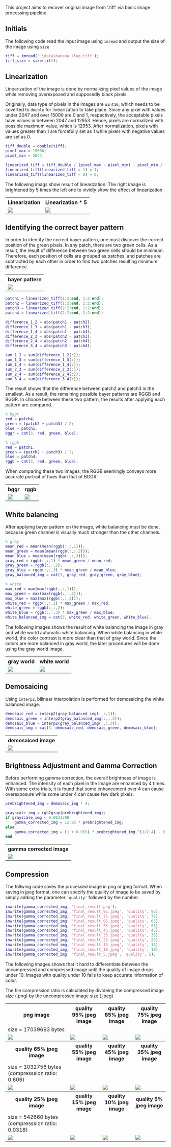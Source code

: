 This project aims to recover original image from '.tiff' via basic image processing pipeline.   

## Initials

The following code read the input image using <code>imread</code> and output the size of the image using <code>size</code>

```matlab
tiff = imread('.\data\banana_slug.tiff');
tiff_size = size(tiff);
```

## Linearization 

Linearization of the image is done by normalizing pixel values of the image while removing overexposed and supposedly black pixels.

Originally, data type of pixels in the images are <code>uint16</code>, which needs to be coverted to <code>double</code> for linearization to take place. Since any pixel with values under 2047 and over 15000 are 0 and 1, respectively, the acceptable pixels have values in between 2047 and 12953. Hence, pixels are normalized with possible maximum value, which is 12953. After normalization, pixels with values greater than 1 are forcefully set as 1 while pixels with negative values are set as 0.

```matlab
tiff_double = double(tiff);
pixel_max = 15000;
pixel_min = 2047;

linearized_tiff = tiff_double / (pixel_max - pixel_min) - pixel_min / (pixel_max - pixel_min);
linearized_tiff(linearized_tiff > 1) = 1;
linearized_tiff(linearized_tiff < 0) = 0;
```

The following imags show result of linearization. The right image is brightened by 5 times the left one to vividly show the effect of linearization.

<table>
    <tr>
        <th>Linearization</th>
        <th>Linearization * 5</th>
    </tr>
    <tr>
        <td><img src='./img/linearized.png'></td>
        <td><img src='./img/linearized_5.png'></td>
    </tr>
</table>

## Identifying the correct bayer pattern

In order to identify the correct bayer pattern, one must discover the correct position of the green pixels. In any patch, there are two green cells. As a result, the result of difference between two green cells should be minimum. Therefore, each position of cells are grouped as patches, and patches are subtracted by each other in order to find two patches resulting minimum difference.

<table>
    <tr>
        <th>bayer pattern</th>
    </tr>
    <tr>
        <td><img src='./img/bayer_pattern.png'></td>
    </tr>
</table>

```matlab
patch1 = linearized_tiff(1:2:end, 1:2:end);
patch2 = linearized_tiff(1:2:end, 2:2:end);
patch3 = linearized_tiff(2:2:end, 1:2:end);
patch4 = linearized_tiff(2:2:end, 2:2:end);

difference_1_2 = abs(patch1 - patch2);
difference_1_3 = abs(patch1 - patch3);
difference_1_4 = abs(patch1 - patch4);
difference_2_3 = abs(patch2 - patch3);
difference_2_4 = abs(patch2 - patch4);
difference_3_4 = abs(patch3 - patch4);

sum_1_2 = sum(difference_1_2(:));
sum_1_3 = sum(difference_1_3(:));
sum_1_4 = sum(difference_1_4(:));
sum_2_3 = sum(difference_2_3(:));
sum_2_4 = sum(difference_2_4(:));
sum_3_4 = sum(difference_3_4(:));
```

The result shows that the difference between patch2 and patch3 is the smallest. As a result, the remaining possible bayer patterns are RGGB and BGGR. In choose between these two pattern, the results after applying each pattern are compared. 

```matlab
% bggr
red = patch4;
green = (patch2 + patch3) / 2;
blue = patch1;
bggr = cat(3, red, green, blue);

% rggb
red = patch1;
green = (patch2 + patch3) / 2;
blue = patch4;
rggb = cat(3, red, green, blue);
```

When comparing these two images, the RGGB seemingly conveys more accurate portrait of hues than that of BGGR. 

<table>
    <tr>
        <th>bggr</th>
        <th>rggb</th>
    </tr>
    <tr>
        <td><img src='./img/bggr.png'></td>
        <td><img src='./img/rggb.png'></td>
    </tr>
</table>

## White balancing

After applying bayer pattern on the image, white balancing must be done, because green channel is visually much stronger than the other channels. 

```matlab
% gray
mean_red = mean(mean(rggb(:,:,1)));
mean_green = mean(mean(rggb(:,:,2)));
mean_blue = mean(mean(rggb(:,:,3)));
gray_red = rggb(:,:,1) * mean_green / mean_red;
gray_green = rggb(:,:,2);
gray_blue = rggb(:,:,3) * mean_green / mean_blue;
gray_balanced_img = cat(3, gray_red, gray_green, gray_blue);
```


```matlab
% white
max_red = max(max(rggb(:,:,1)));
max_green = max(max(rggb(:,:,2)));
max_blue = max(max(rggb(:,:,3)));
white_red = rggb(:,:,1) * max_green / max_red;
white_green = rggb(:,:,2);
white_blue = rggb(:,:,3) * max_green / max_blue;
white_balanced_img = cat(3, white_red, white_green, white_blue);
```

The following images shows the result of white balancing the image in gray and white world automatic white balancing. When white balancing in white world, the color contrast is more clear than that of gray world. Since the colors are more balanced in gray world, the later procedures will be done using the gray world image. 

<table>
    <tr>
        <th>gray world</th>
        <th>white world</th>
    </tr>
    <tr>
        <td><img src='./img/gray_balanced.png'></td>
        <td><img src='./img/white_balanced.png'></td>
    </tr>
</table>

## Demosaicing

Using <code>interp2</code>, bilinear interpolation is performed for demosaicing the white balanced image. 

```matlab
demosaic_red = interp2(gray_balanced_img(:,:,1));
demosaic_green = interp2(gray_balanced_img(:,:,2));
demosaic_blue = interp2(gray_balanced_img(:,:,3));
demosaic_img = cat(3, demosaic_red, demosaic_green, demosaic_blue);
```

<table>
    <tr>
        <th>demosaiced image</th>
    </tr>
    <tr>
        <td><img src='./img/demosaic.png'></td>
    </tr>
</table>

## Brightness Adjustment and Gamma Correction

Before performing gamma correction, the overall brightness of image is enhanced. The intensity of each pixel in the image are enhanced by 4 times. With some extra trials, it is found that some enhancement over 4 can cause overexposure while some under 4 can cause few dark pixels.

```matlab
prebrightened_img = demosaic_img * 4;

grayscale_img = rgb2gray(prebrightened_img);
if grayscale_img < 0.0031308
    gamma_corrected_img = 12.92 * prebrightened_img;
else 
    gamma_corrected_img = (1 + 0.055) * prebrightened_img.^(1/2.4) - 0.055;
end
```

<table>
    <tr>
        <th>gamma corrected image</th>
    </tr>
    <tr>
        <td><img src='./img/gamma_corrected.png'></td>
    </tr>
</table>

## Compression

The follwing code saves the processed image in png or jpeg format. When saving in jpeg format, one can specify the quality of image to be saved by simply adding the parameter <code>'quality'</code> followed by the number.

```matlab
imwrite(gamma_corrected_img, 'final_result.png');
imwrite(gamma_corrected_img, 'final_result_95.jpeg', 'quality', 95);
imwrite(gamma_corrected_img, 'final_result_75.jpeg', 'quality', 75);
imwrite(gamma_corrected_img, 'final_result_65.jpeg', 'quality', 65);
imwrite(gamma_corrected_img, 'final_result_55.jpeg', 'quality', 55);
imwrite(gamma_corrected_img, 'final_result_45.jpeg', 'quality', 45);
imwrite(gamma_corrected_img, 'final_result_35.jpeg', 'quality', 35);
imwrite(gamma_corrected_img, 'final_result_25.jpeg', 'quality', 25);
imwrite(gamma_corrected_img, 'final_result_15.jpeg', 'quality', 15);
imwrite(gamma_corrected_img, 'final_result_10.jpeg', 'quality', 10);
imwrite(gamma_corrected_img, 'final_result_5.jpeg', 'quality', 5);
```

The following images shows that it hard to differentiate between the uncompressed and compressed image until the quality of image drops under 10. Images with quality under 10 fails to keep accurate information of color.   
    
The file compression ratio is calculated by divideing the compressed image size (.png) by the uncompressed image size (.jpeg)

<table>
    <tr>
        <th>png image</th>
        <th>quality 95% jpeg image</th>
        <th>quality 85% jpeg image</th>
        <th>quality 75% jpeg image</th>
    </tr>
    <tr>
        <td>size = 17039693 bytes</td>
        <td><size = 3421555 bytes (compresssion ratio: 0.2008)</td>
        <td><size = 1759171 bytes (compresssion ratio: 0.1032)</td>
        <td><size = 1264228 bytes (compresssion ratio: 0.0742)</td>
    </tr>
    <tr>
        <td><img src='./img/final_result.png'></td>
        <td><img src='./img/final_result_95.jpeg'></td>
        <td><img src='./img/final_result_85.jpeg'></td>
        <td><img src='./img/final_result_75.jpeg'></td>
    </tr>
    <tr>
        <th>quality 65% jpeg image</th>
        <th>quality 55% jpeg image</th>
        <th>quality 45% jpeg image</th>
        <th>quality 35% jpeg image</th>
    </tr>
    <tr>
        <td>size = 1032756 bytes (compresssion ratio: 0.606)</td>
        <td><size = 877081 bytes (compresssion ratio: 0.0515)</td>
        <td><size = 772934 bytes (compresssion ratio: 0.0454)</td>
        <td><size = 663712 bytes (compresssion ratio: 0.0390)</td>
    </tr>
    <tr>
        <td><img src='./img/final_result_85.jpeg'></td>
        <td><img src='./img/final_result_75.jpeg'></td>
        <td><img src='./img/final_result_45.jpeg'></td>
        <td><img src='./img/final_result_35.jpeg'></td>
    </tr>
    <tr>
        <th>quality 25% jpeg image</th>
        <th>quality 15% jpeg image</th>
        <th>quality 10% jpeg image</th>
        <th>quality 5% jpeg image</th>
    </tr>
    <tr>
        <td>size = 542660 bytes (compresssion ratio: 0.0318)</td>
        <td><size = 411660 bytes (compresssion ratio: 0.0242)</td>
        <td><size = 337987 bytes (compresssion ratio: 0.0198)</td>
        <td><size = 256770 bytes (compresssion ratio: 0.0151)</td>
    </tr>
    <tr>
        <td><img src='./img/final_result_25.jpeg'></td>
        <td><img src='./img/final_result_15.jpeg'></td>
        <td><img src='./img/final_result_10.jpeg'></td>
        <td><img src='./img/final_result_5.jpeg'></td>
    </tr>
</table>

